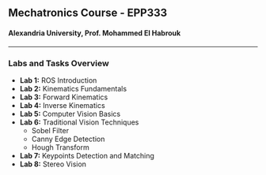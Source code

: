 ## Mechatronics Course - EPP333
#### Alexandria University,  Prof. Mohammed El Habrouk
----
### Labs and Tasks Overview
- **Lab 1:** ROS Introduction
- **Lab 2:** Kinematics Fundamentals
- **Lab 3:** Forward Kinematics
- **Lab 4:** Inverse Kinematics
- **Lab 5:** Computer Vision Basics
- **Lab 6:** Traditional Vision Techniques
   - Sobel Filter
   - Canny Edge Detection
   - Hough Transform
- **Lab 7:** Keypoints Detection and Matching
- **Lab 8:** Stereo Vision
